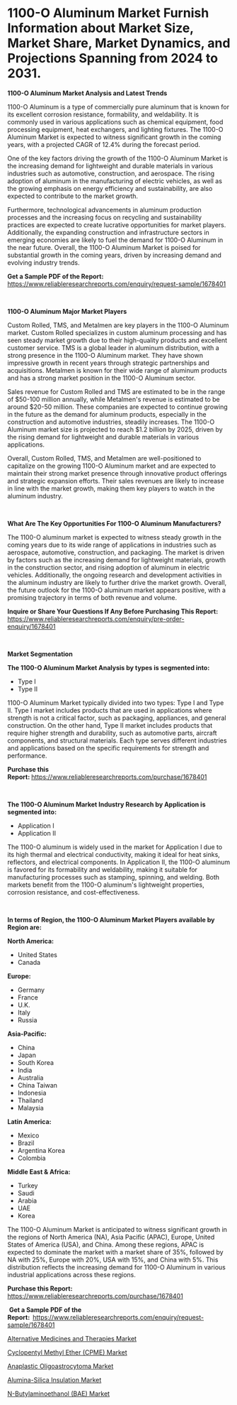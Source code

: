 <p><h1>1100-O Aluminum Market Furnish Information about Market Size, Market Share, Market Dynamics, and Projections Spanning from 2024 to 2031.</h1></p><p><strong>1100-O Aluminum Market Analysis and Latest Trends</strong></p>
<p><p>1100-O Aluminum is a type of commercially pure aluminum that is known for its excellent corrosion resistance, formability, and weldability. It is commonly used in various applications such as chemical equipment, food processing equipment, heat exchangers, and lighting fixtures. The 1100-O Aluminum Market is expected to witness significant growth in the coming years, with a projected CAGR of 12.4% during the forecast period.</p><p>One of the key factors driving the growth of the 1100-O Aluminum Market is the increasing demand for lightweight and durable materials in various industries such as automotive, construction, and aerospace. The rising adoption of aluminum in the manufacturing of electric vehicles, as well as the growing emphasis on energy efficiency and sustainability, are also expected to contribute to the market growth.</p><p>Furthermore, technological advancements in aluminum production processes and the increasing focus on recycling and sustainability practices are expected to create lucrative opportunities for market players. Additionally, the expanding construction and infrastructure sectors in emerging economies are likely to fuel the demand for 1100-O Aluminum in the near future. Overall, the 1100-O Aluminum Market is poised for substantial growth in the coming years, driven by increasing demand and evolving industry trends.</p></p>
<p><strong>Get a Sample PDF of the Report:&nbsp;</strong> <a href="https://www.reliableresearchreports.com/enquiry/request-sample/1678401">https://www.reliableresearchreports.com/enquiry/request-sample/1678401</a></p>
<p>&nbsp;</p>
<p><strong>1100-O Aluminum Major Market Players</strong></p>
<p><p>Custom Rolled, TMS, and Metalmen are key players in the 1100-O Aluminum market. Custom Rolled specializes in custom aluminum processing and has seen steady market growth due to their high-quality products and excellent customer service. TMS is a global leader in aluminum distribution, with a strong presence in the 1100-O Aluminum market. They have shown impressive growth in recent years through strategic partnerships and acquisitions. Metalmen is known for their wide range of aluminum products and has a strong market position in the 1100-O Aluminum sector.</p><p>Sales revenue for Custom Rolled and TMS are estimated to be in the range of $50-100 million annually, while Metalmen's revenue is estimated to be around $20-50 million. These companies are expected to continue growing in the future as the demand for aluminum products, especially in the construction and automotive industries, steadily increases. The 1100-O Aluminum market size is projected to reach $1.2 billion by 2025, driven by the rising demand for lightweight and durable materials in various applications.</p><p>Overall, Custom Rolled, TMS, and Metalmen are well-positioned to capitalize on the growing 1100-O Aluminum market and are expected to maintain their strong market presence through innovative product offerings and strategic expansion efforts. Their sales revenues are likely to increase in line with the market growth, making them key players to watch in the aluminum industry.</p></p>
<p>&nbsp;</p>
<p><strong>What Are The Key Opportunities For 1100-O Aluminum Manufacturers?</strong></p>
<p><p>The 1100-O aluminum market is expected to witness steady growth in the coming years due to its wide range of applications in industries such as aerospace, automotive, construction, and packaging. The market is driven by factors such as the increasing demand for lightweight materials, growth in the construction sector, and rising adoption of aluminum in electric vehicles. Additionally, the ongoing research and development activities in the aluminum industry are likely to further drive the market growth. Overall, the future outlook for the 1100-O aluminum market appears positive, with a promising trajectory in terms of both revenue and volume.</p></p>
<p><strong>Inquire or Share Your Questions If Any Before Purchasing This Report:</strong> <a href="https://www.reliableresearchreports.com/enquiry/pre-order-enquiry/1678401">https://www.reliableresearchreports.com/enquiry/pre-order-enquiry/1678401</a></p>
<p>&nbsp;</p>
<p><strong>Market Segmentation</strong></p>
<p><strong>The 1100-O Aluminum Market Analysis by types is segmented into:</strong></p>
<p><ul><li>Type I</li><li>Type II</li></ul></p>
<p><p>1100-O Aluminum Market typically divided into two types: Type I and Type II. Type I market includes products that are used in applications where strength is not a critical factor, such as packaging, appliances, and general construction. On the other hand, Type II market includes products that require higher strength and durability, such as automotive parts, aircraft components, and structural materials. Each type serves different industries and applications based on the specific requirements for strength and performance.</p></p>
<p><strong>Purchase this Report:&nbsp;</strong><a href="https://www.reliableresearchreports.com/purchase/1678401">https://www.reliableresearchreports.com/purchase/1678401</a></p>
<p>&nbsp;</p>
<p><strong>The 1100-O Aluminum Market Industry Research by Application is segmented into:</strong></p>
<p><ul><li>Application I</li><li>Application II</li></ul></p>
<p><p>The 1100-O aluminum is widely used in the market for Application I due to its high thermal and electrical conductivity, making it ideal for heat sinks, reflectors, and electrical components. In Application II, the 1100-O aluminum is favored for its formability and weldability, making it suitable for manufacturing processes such as stamping, spinning, and welding. Both markets benefit from the 1100-O aluminum's lightweight properties, corrosion resistance, and cost-effectiveness.</p></p>
<p>&nbsp;</p>
<p><strong>In terms of Region, the 1100-O Aluminum Market Players available by Region are:</strong></p>
<p>
    <p> <strong> North America: </strong>
        <ul>
            <li>United States</li>
            <li>Canada</li>
        </ul>
        </p> 
    <p> <strong> Europe: </strong>
        <ul>
            <li>Germany</li>
            <li>France</li>
            <li>U.K.</li>
            <li>Italy</li>
            <li>Russia</li>
        </ul>
        </p> 
    <p> <strong> Asia-Pacific: </strong>
        <ul>
            <li>China</li>
            <li>Japan</li>
            <li>South Korea</li>
            <li>India</li>
            <li>Australia</li>
            <li>China Taiwan</li>
            <li>Indonesia</li>
            <li>Thailand</li>
            <li>Malaysia</li>
        </ul>
        </p> 
    <p> <strong> Latin America: </strong>
        <ul>
            <li>Mexico</li>
            <li>Brazil</li>
            <li>Argentina Korea</li>
            <li>Colombia</li>
        </ul>
        </p> 
    <p> <strong> Middle East & Africa: </strong>
        <ul>
            <li>Turkey</li>
            <li>Saudi</li>
            <li>Arabia</li>
            <li>UAE</li>
            <li>Korea</li>
        </ul>
    </p>
    </p>
<p><p>The 1100-O Aluminum Market is anticipated to witness significant growth in the regions of North America (NA), Asia Pacific (APAC), Europe, United States of America (USA), and China. Among these regions, APAC is expected to dominate the market with a market share of 35%, followed by NA with 25%, Europe with 20%, USA with 15%, and China with 5%. This distribution reflects the increasing demand for 1100-O Aluminum in various industrial applications across these regions.</p></p>
<p><strong>Purchase this Report: </strong><a href="https://www.reliableresearchreports.com/purchase/1678401">https://www.reliableresearchreports.com/purchase/1678401</a></p>
<p>&nbsp;<strong>Get a Sample PDF of the Report:&nbsp;&nbsp;</strong><a href="https://www.reliableresearchreports.com/enquiry/request-sample/1678401">https://www.reliableresearchreports.com/enquiry/request-sample/1678401</a></p>
<p><strong></strong></p>
<p><p><a href="https://medium.com/@walterstanley64/alternative-medicines-and-therapies-market-size-market-outlook-and-market-forecast-2024-to-2031-4e42079d6d7d">Alternative Medicines and Therapies Market</a></p><p><a href="https://github.com/Sherrillcrooksxa8i18ucf2m/Market-Research-Report-List-1/blob/main/cyclopentyl-methyl-ether-cpme-market.md">Cyclopentyl Methyl Ether (CPME) Market</a></p><p><a href="https://medium.com/@walterstanley64/anaplastic-oligoastrocytoma-market-research-report-its-history-and-forecast-2024-to-2031-a16f89b538e9">Anaplastic Oligoastrocytoma Market</a></p><p><a href="https://issuu.com/reportprime-2/docs/alumina-silica-insulation-market-size-2030.pptx">Alumina-Silica Insulation Market</a></p><p><a href="https://github.com/khansimonweber1lqujlwoz15d/Market-Research-Report-List-1/blob/main/n-butylaminoethanol-bae-market.md">N-Butylaminoethanol (BAE) Market</a></p></p>